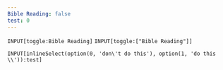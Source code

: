 ```yaml
---
Bible Reading: false
test: 0
---
```


`INPUT[toggle:Bible Reading]`
`INPUT[toggle:["Bible Reading"]]`


`INPUT[inlineSelect(option(0, 'don\'t do this'), option(1, 'do this \\')):test]`